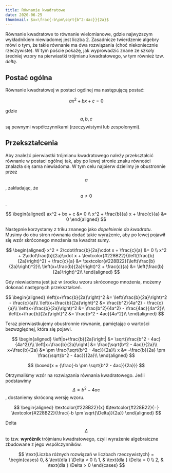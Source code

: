 ```yaml
---
title: Równanie kwadratowe
date: 2020-06-25
thumbnail: $x=\frac{-b\pm\sqrt{b^2-4ac}}{2a}$
---
```


Równanie kwadratowe to równanie wielomianowe, gdzie najwyższym wykładnikiem niewiadomej jest liczba 2. Zasadnicze twierdzenie algebry mówi o tym, że takie równanie ma dwa rozwiązania (choć niekoniecznie rzeczywiste). W tym poście pokażę, jak wyprowadzić znane ze szkoły średniej wzory na pierwiastki trójmianu kwadratowego, w tym również tzw. _deltę_.

## Postać ogólna

Równanie kwadratowej w postaci ogólnej ma następującą postać:

$$
ax^2 + bx + c = 0
$$

gdzie $$a, b, c$$ są pewnymi współczynnikami (rzeczywistymi lub zespolonymi).

## Przekształcenia

Aby znaleźć pierwiastki trójmianu kwadratowego należy przekształcić równanie w postaci ogólnej tak, aby po lewej stronie znaku równości znalazła się sama niewiadoma. W tym celu najpierw dzielimy je obustronnie przez $$a$$, zakładając, że $$a \neq 0$$.

$$
\begin{aligned}
ax^2 + bx + c &= 0 \\
x^2 + \frac{b}{a} x + \frac{c}{a} &= 0
\end{aligned}
$$

Następnie korzystamy z triku znanego jako _dopełnienie do kwadratu_. Musimy do obu stron równania dodać takie wyrażenie, aby po lewej pojawił się wzór skróconego mnożenia na kwadrat sumy.

$$
\begin{aligned}
x^2 + 2\cdot\frac{b}{2a}\cdot x + \frac{c}{a} &= 0 \\
x^2 + 2\cdot\frac{b}{2a}\cdot x + \textcolor{#228B22}{\left(\frac{b}{2a}\right)^2} + \frac{c}{a} &= \textcolor{#228B22}{\left(\frac{b}{2a}\right)^2}\\
\left(x+\frac{b}{2a}\right)^2 + \frac{c}{a} &= \left(\frac{b}{2a}\right)^2\\
\end{aligned}
$$

Gdy niewiadoma jest już w środku wzoru skróconego mnożenia, możemy dokonać następnych przekształceń.

$$
\begin{aligned}
\left(x+\frac{b}{2a}\right)^2 &= \left(\frac{b}{2a}\right)^2 - \frac{c}{a}\\
\left(x+\frac{b}{2a}\right)^2 &= \frac{b^2}{4a^2} - \frac{c}{a}\\
\left(x+\frac{b}{2a}\right)^2 &= \frac{b^2}{4a^2} - \frac{4ac}{4a^2}\\
\left(x+\frac{b}{2a}\right)^2 &= \frac{b^2 - 4ac}{4a^2}\\
\end{aligned}
$$

Teraz pierwiastkujemy obustronnie równanie, pamiętając o wartości bezwzględnej, która się pojawi.

$$
\begin{aligned}
\left|x+\frac{b}{2a}\right| &= \sqrt{\frac{b^2 - 4ac}{4a^2}}\\
\left|x+\frac{b}{2a}\right| &= \frac{\sqrt{b^2 - 4ac}}{2a}\\
x+\frac{b}{2a} &= \pm \frac{\sqrt{b^2 - 4ac}}{2a}\\
x &= -\frac{b}{2a} \pm \frac{\sqrt{b^2 - 4ac}}{2a}\\
\end{aligned}
$$

$$
\boxed{x = {\frac{-b \pm \sqrt{b^2 - 4ac}}{2a}}}
$$

Otrzymaliśmy wzór na rozwiązania równania kwadratowego. Jeśli podstawimy $$\Delta = b^2-4ac$$, dostaniemy skróconą wersję wzoru.

$$
\begin{aligned}
\textcolor{#228B22}{x} &\textcolor{#228B22}{=} \textcolor{#228B22}{\frac{-b \pm \sqrt{\Delta}}{2a}}
\end{aligned}
$$

Delta $$\Delta$$ to tzw. **wyróżnik** trójmianu kwadratowego, czyli wyrażenie algebraiczne zbudowane z jego współczynników.

$$
\text{Liczba różnych rozwiązań w liczbach rzeczywistych} =
  \begin{cases}
    0, & \text{dla } \Delta < 0 \\
    1, & \text{dla } \Delta = 0 \\
    2, & \text{dla } \Delta > 0
  \end{cases}
$$
